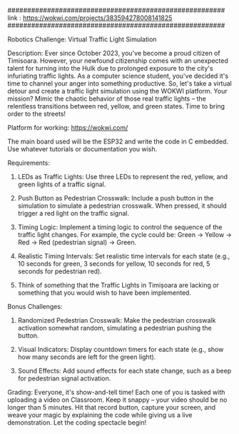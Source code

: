 
#######################################################
link : https://wokwi.com/projects/383594278008141825
#######################################################


Robotics Challenge: Virtual Traffic Light Simulation

Description:
Ever since October 2023, you've become a proud citizen of Timisoara. However, your newfound citizenship comes with an unexpected talent for turning into the Hulk due to prolonged exposure to the city's infuriating traffic lights. As a computer science student, you've decided it's time to channel your anger into something productive. So, let's take a virtual detour and create a traffic light simulation using the WOKWI platform. Your mission? Mimic the chaotic behavior of those real traffic lights – the relentless transitions between red, yellow, and green states. Time to bring order to the streets!

Platform for working:  https://wokwi.com/

The main board used will be the ESP32 and write the code in C embedded. Use whatever tutorials or documentation you wish.


Requirements:
1. LEDs as Traffic Lights: Use three LEDs to represent the red, yellow, and green lights of a traffic signal.

2. Push Button as Pedestrian Crosswalk: Include a push button in the simulation to simulate a pedestrian crosswalk. When pressed, it should trigger a red light on the traffic signal.

3. Timing Logic: Implement a timing logic to control the sequence of the traffic light changes. For example, the cycle could be: Green -> Yellow -> Red -> Red (pedestrian signal) -> Green.

4. Realistic Timing Intervals: Set realistic time intervals for each state (e.g., 10 seconds for green, 3 seconds for yellow, 10 seconds for red, 5 seconds for pedestrian red).

5. Think of something that the Traffic Lights in Timișoara are lacking or something that you would wish to have been implemented.


Bonus Challenges:
1. Randomized Pedestrian Crosswalk: Make the pedestrian crosswalk activation somewhat random, simulating a pedestrian pushing the button.

2. Visual Indicators: Display countdown timers for each state (e.g., show how many seconds are left for the green light).

3. Sound Effects: Add sound effects for each state change, such as a beep for pedestrian signal activation.


Grading:
Everyone, it's show-and-tell time! Each one of you is tasked with uploading a video on Classroom. Keep it snappy – your video should be no longer than 5 minutes. Hit that record button, capture your screen, and weave your magic by explaining the code while giving us a live demonstration.  Let the coding spectacle begin!